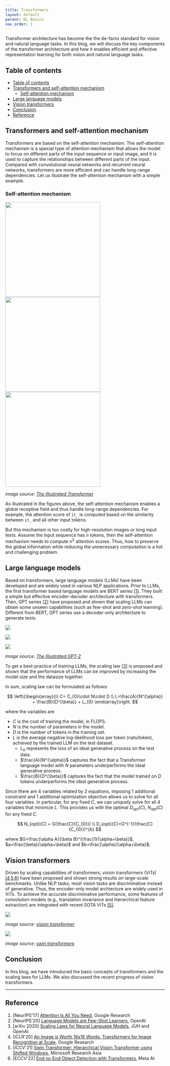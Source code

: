 ```yaml
---
title: Transformers
layout: default
parent: DL Basics
nav_order: 1
---
```


Transformer architecture has become the the de-facto standard for vision and natural language tasks. In this blog, we will discuss the key components of the transformer architecture and how it enables efficient and effective representation learning for both vision and natural language tasks.

## Table of contents
- [Table of contents](#table-of-contents)
- [Transformers and self-attention mechanism](#transformers-and-self-attention-mechanism)
  - [Self-attention mechanism](#self-attention-mechanism)
- [Large language models](#large-language-models)
- [Vision transformers](#vision-transformers)
- [Conclusion](#conclusion)
- [Reference](#reference)

## Transformers and self-attention mechanism
Transformers are based on the self-attention mechanism. The self-attention mechanism is a special type of attention mechanism that allows the model to focus on different parts of the input sequence or input image, and it is used to capture the relationships between different parts of the input. Compared with convolutional neural networks and recurrent neural networks, transformers are more efficient and can handle long-range dependencies. Let us illustrate the self-attention mechanism with a simple example.

### Self-attention mechanism

<p float="left">
  <img src="https://jalammar.github.io/images/t/self-attention-matrix-calculation-2.png" width="300" /> 
  <img src="https://jalammar.github.io/images/t/self-attention-output.png" width="300" />
  <img src="https://jalammar.github.io/images/t/transformer_self-attention_visualization_2.png" width="300" />
</p>

_image source: [The Illustrated Transformer](https://jalammar.github.io/illustrated-transformer/)_

As illustrated in the figures above, the self-attention mechanism enables a global receptive field and thus handle long-range dependencies. For example, the attention score of `it_` is computed based on the similarity between `it_` and all other input tokens.

But this mechanism is too costly for high-resolution images or long input texts. Assume the input sequence has $n$ tokens, then the self-attention mechanism needs to compute $n^2$ attention scores. Thus, how to preserve the global information while reducing the unnecessary computation is a hot and challenging problem.

## Large language models
Based on transformers, large language models (LLMs) have been developed and are widely used in various NLP applications. Prior to LLMs, the first transformer based language models are BERT series [[1]](#reference). They built a simple but effective encoder-decoder architecture with transformers. Then, GPT series [[2]](#reference) have proposed and shown that scaling LLMs can obtain some unseen capabilities (such as few-shot and zero-shot learning). Different from BERT, GPT series use a decoder-only architecture to generate texts.

![](https://jalammar.github.io/images/gpt2/gpt2-sizes-hyperparameters-3.png)

![](https://jalammar.github.io/images/xlnet/transformer-decoder-intro.png)

![](https://jalammar.github.io/images/t/transformer_decoding_2.gif)

_image source: [The Illustrated GPT-2](https://jalammar.github.io/illustrated-gpt2/)_

To get a best-practice of training LLMs, the scaling law [[3]](#reference) is proposed and shown that the performance of LLMs can be improved by increasing the model size and the datasize together. 

In sum, scaling law can be formulated as follows:

$$
\left\{\begin{array}{l}
  C= C_{0}\cdot N\cdot D \\
  L=\frac{A}{N^{\alpha}} + \frac{B}{D^{\beta}} + L_{0}
\end{array}\right.
$$

where the variables are 
- $C$ is the cost of training the model, in FLOPS.
- $N$ is the number of parameters in the model. 
- $D$ is the number of tokens in the training set.
- $L$ is the average negative log-likelihood loss per token (nats/token), achieved by the trained LLM on the test dataset.
  - $L_{0}$ represents the loss of an ideal generative process on the test data.
  - $\frac{A}{N^{\alpha}}$ captures the fact that a Transformer language model with $N$ parameters underperforms the ideal generative process.
  - $\frac{B}{D^{\beta}}$ captures the fact that the model trained on $D$ tokens underperforms the ideal generative process.

Since there are 4 variables related by 2 equations, imposing 1 additional constraint and 1 additional optimization objective allows us to solve for all four variables. In particular, for any fixed $C$, we can uniquely solve for all 4 variables that minimize $L$. This provides us with the optimal $D_{opt}(C)$, $N_{opt}(C)$ for any fixed $C$.

$$
N_{opt}(C) = G(\frac{C}{C_{0}}) \\ D_{opt}(C)=G^{-1}(\frac{C}{C_{0}})^{b}
$$

where $G=\frac{\alpha A}{\beta B}^{\frac{1}{\alpha+\beta}}$, $a=\frac{\beta}{\alpha+\beta}$ and $b=\frac{\alpha}{\alpha+\beta}$.

## Vision transformers
Driven by scaling capabilities of transformers, vision transformers (ViTs) [[4,5,6]](#reference) have been proposed and shown strong results on large-scale benchmarks. Unlike NLP tasks, most vision tasks are discriminative instead of generative. Thus, the encoder-only model archiecture are widely used in ViTs. To achieve the accurate discriminative performance, some features of convolution models (e.g., translation invariance and hierarchical feature extraction) are integrated with recent SOTA ViTs [[5]](#reference). 

![](https://github.com/google-research/vision_transformer/raw/main/vit_figure.png)

_image source: [vision transformer](https://github.com/google-research/vision_transformer)_

![](https://huggingface.co/datasets/huggingface/documentation-images/resolve/main/swin_transformer_architecture.png)

_image source: [swin transformers](https://huggingface.co/docs/transformers/model_doc/swin)_

## Conclusion
In this blog, we have introduced the basic concepts of transformers and the scaling laws for LLMs. We also discussed the recent progress of vision transformers.

----

## Reference
1. [NeurIPS'17] [Attention Is All You Need](https://arxiv.org/abs/1706.03762), Google Research
2. [NeurIPS'20] [Language Models are Few-Shot Learners](https://arxiv.org/abs/2005.14165), OpenAI
3. [arXiv 2020] [Scaling Laws for Neural Language Models](https://arxiv.org/abs/2001.08361), JUH and OpenAI
4. [ICLR'20] [An Image is Worth 16x16 Words: Transformers for Image Recognition at Scale](https://arxiv.org/abs/2010.11929), Google Research
5. [ICCV'21] [Swin Transformer: Hierarchical Vision Transformer using Shifted Windows](https://arxiv.org/abs/2103.14030), Microsoft Research Asia
6. [ECCV'22] [End-to-End Object Detection with Transformers](https://arxiv.org/abs/2005.12872), Meta AI